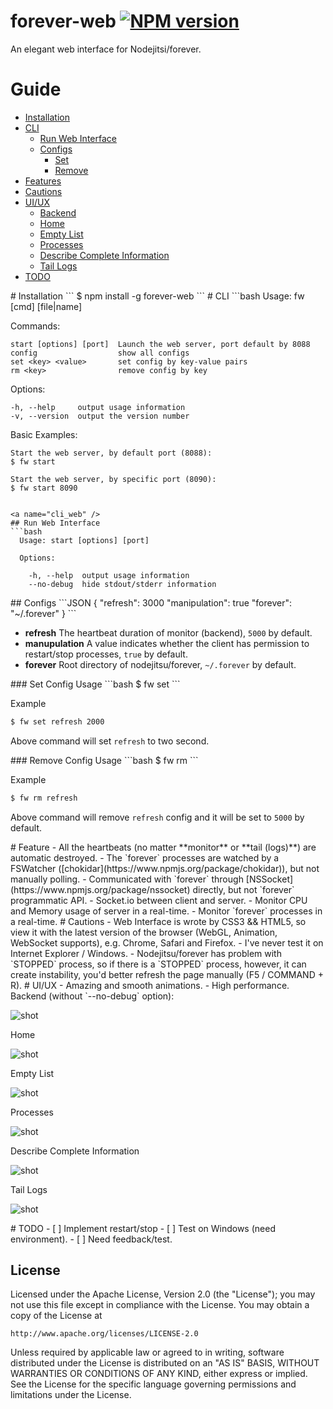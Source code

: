 forever-web [![NPM version](https://badge.fury.io/js/forever-web.svg)](http://badge.fury.io/js/forever-web)
===========
An elegant web interface for Nodejitsi/forever.

# Guide
- [Installation](#ins)
- [CLI](#cli)
  - [Run Web Interface](#cli_web)
  - [Configs](#cli_confs)
    - [Set](#cli_conf_set)
    - [Remove](#cli_conf_remove)
- [Features](#feats)
- [Cautions](#cauts)
- [UI/UX](#ui)
  - [Backend](#back)
  - [Home](#home)
  - [Empty List](#no_proc)
  - [Processes](#procs)
  - [Describe Complete Information](#info)
  - [Tail Logs](#tail_logs)
- [TODO](#todo)


<a name="ins" />
# Installation
```
$ npm install -g forever-web
```

<a name="cli" />
# CLI
```bash
  Usage: fw [cmd] [file|name]

  Commands:

    start [options] [port]  Launch the web server, port default by 8088
    config                  show all configs
    set <key> <value>       set config by key-value pairs
    rm <key>                remove config by key

  Options:

    -h, --help     output usage information
    -v, --version  output the version number

  Basic Examples:

    Start the web server, by default port (8088):
    $ fw start

    Start the web server, by specific port (8090):
    $ fw start 8090

```

<a name="cli_web" />
## Run Web Interface
```bash
  Usage: start [options] [port]

  Options:

    -h, --help  output usage information
    --no-debug  hide stdout/stderr information
```

<a name="cli_confs" />
## Configs
```JSON
{
  "refresh": 3000
  "manipulation": true
  "forever": "~/.forever"
}
```

- **refresh** The heartbeat duration of monitor (backend), `5000` by default.
- **manupulation** A value indicates whether the client has permission to restart/stop processes, `true` by default.
- **forever** Root directory of nodejitsu/forever, `~/.forever` by default.

<a name="cli_conf_set">
### Set Config
Usage
```bash
$ fw set <key> <value>
```

Example
```bash
$ fw set refresh 2000
```

Above command will set `refresh` to two second.

<a name="cli_conf_remove">
### Remove Config
Usage
```bash
$ fw rm <key>
```

Example
```bash
$ fw rm refresh
```

Above command will remove `refresh` config and it will be set to `5000` by default.


<a name="feats" />
# Feature
- All the heartbeats (no matter **monitor** or **tail (logs)**) are automatic destroyed.
- The `forever` processes are watched by a FSWatcher ([chokidar](https://www.npmjs.org/package/chokidar)), but not manually polling.
- Communicated with `forever` through [NSSocket](https://www.npmjs.org/package/nssocket) directly, but not `forever` programmatic API.
- Socket.io between client and server.
- Monitor CPU and Memory usage of server in a real-time.
- Monitor `forever` processes in a real-time.

<a name="cauts" />
# Cautions
- Web Interface is wrote by CSS3 && HTML5, so view it with the latest version of the browser (WebGL, Animation, WebSocket supports), e.g. Chrome, Safari and Firefox.
- I've never test it on Internet Explorer / Windows.
- Nodejitsu/forever has problem with `STOPPED` process, so if there is a `STOPPED` process, however, it can create instability, you'd better refresh the page manually (F5 / COMMAND + R).

<a name="ui" />
# UI/UX
- Amazing and smooth animations.
- High performance.

<a name="back" />
Backend (without `--no-debug` option):

![shot](screenshots/backend.jpg)

<a name="home" />
Home

![shot](screenshots/home.jpg)

<a name="no_proc" />
Empty List

![shot](screenshots/no-proc.jpg)

<a name="procs" />
Processes

![shot](screenshots/procs.jpg)

<a name="info" />
Describe Complete Information

![shot](screenshots/info.jpg)

<a name="tail_logs" />
Tail Logs

![shot](screenshots/tail-logs.jpg)

<a name="todo" />
# TODO
- [ ] Implement restart/stop
- [ ] Test on Windows (need environment).
- [ ] Need feedback/test.


## License
Licensed under the Apache License, Version 2.0 (the "License");
you may not use this file except in compliance with the License.
You may obtain a copy of the License at

    http://www.apache.org/licenses/LICENSE-2.0

Unless required by applicable law or agreed to in writing, software
distributed under the License is distributed on an "AS IS" BASIS,
WITHOUT WARRANTIES OR CONDITIONS OF ANY KIND, either express or implied.
See the License for the specific language governing permissions and
limitations under the License.
